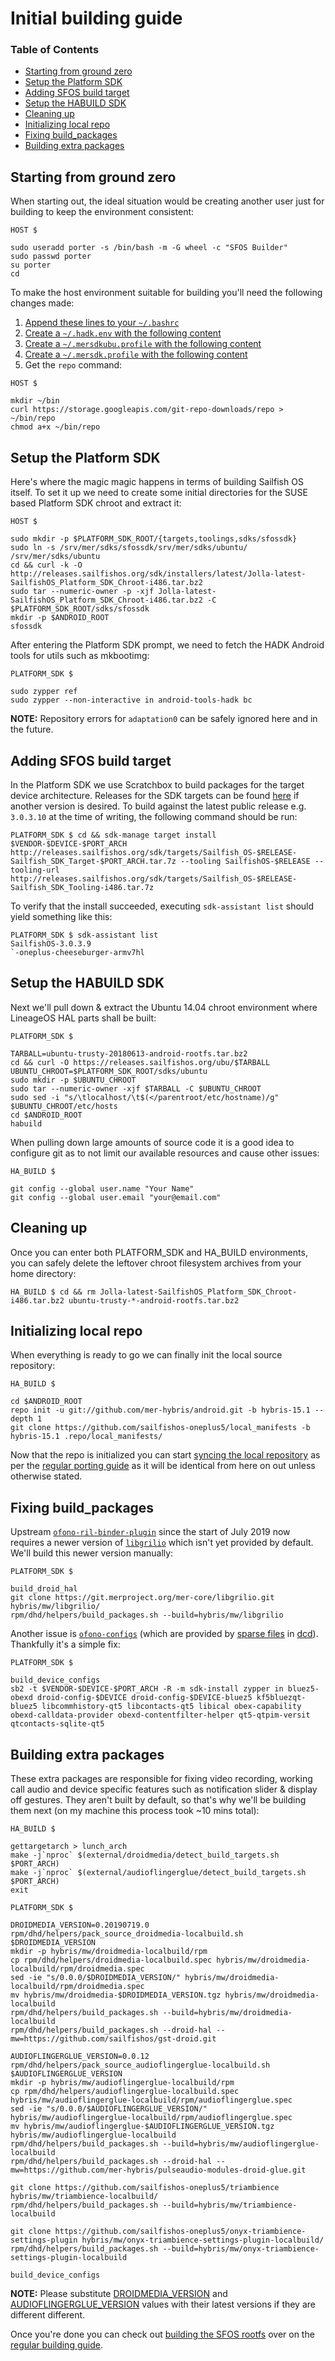 # Initial building guide

### Table of Contents
* [Starting from ground zero](#starting-from-ground-zero)
* [Setup the Platform SDK](#setup-the-platform-sdk)
* [Adding SFOS build target](#adding-sfos-build-target)
* [Setup the HABUILD SDK](#setup-the-habuild-sdk)
* [Cleaning up](#cleaning-up)
* [Initializing local repo](#initializing-local-repo)
* [Fixing build_packages](#fixing-build_packages)
* [Building extra packages](#building-extra-packages)

## Starting from ground zero

When starting out, the ideal situation would be creating another user just for building to keep the environment consistent:
```
HOST $

sudo useradd porter -s /bin/bash -m -G wheel -c "SFOS Builder"
sudo passwd porter
su porter
cd
```

To make the host environment suitable for building you'll need the following changes made:

1. [Append these lines to your `~/.bashrc`](files/.bashrc)
2. [Create a `~/.hadk.env` with the following content](files/.hadk.env)
3. [Create a `~/.mersdkubu.profile` with the following content](files/.mersdkubu.profile)
4. [Create a `~/.mersdk.profile` with the following content](files/.mersdk.profile)
5. Get the `repo` command:
```
HOST $

mkdir ~/bin
curl https://storage.googleapis.com/git-repo-downloads/repo > ~/bin/repo
chmod a+x ~/bin/repo
```

## Setup the Platform SDK

Here's where the magic magic happens in terms of building Sailfish OS itself. To set it up we need to create some initial directories for the SUSE based Platform SDK chroot and extract it:
```
HOST $

sudo mkdir -p $PLATFORM_SDK_ROOT/{targets,toolings,sdks/sfossdk}
sudo ln -s /srv/mer/sdks/sfossdk/srv/mer/sdks/ubuntu/ /srv/mer/sdks/ubuntu
cd && curl -k -O http://releases.sailfishos.org/sdk/installers/latest/Jolla-latest-SailfishOS_Platform_SDK_Chroot-i486.tar.bz2
sudo tar --numeric-owner -p -xjf Jolla-latest-SailfishOS_Platform_SDK_Chroot-i486.tar.bz2 -C $PLATFORM_SDK_ROOT/sdks/sfossdk
mkdir -p $ANDROID_ROOT
sfossdk
```

After entering the Platform SDK prompt, we need to fetch the HADK Android tools for utils such as mkbootimg:
```
PLATFORM_SDK $

sudo zypper ref
sudo zypper --non-interactive in android-tools-hadk bc
```
**NOTE:** Repository errors for `adaptation0` can be safely ignored here and in the future.

## Adding SFOS build target

In the Platform SDK we use Scratchbox to build packages for the target device architecture. Releases for the SDK targets can be found [here](http://releases.sailfishos.org/sdk/targets/) if another version is desired. To build against the latest public release e.g. `3.0.3.10` at the time of writing, the following command should be run:
```
PLATFORM_SDK $ cd && sdk-manage target install $VENDOR-$DEVICE-$PORT_ARCH http://releases.sailfishos.org/sdk/targets/Sailfish_OS-$RELEASE-Sailfish_SDK_Target-$PORT_ARCH.tar.7z --tooling SailfishOS-$RELEASE --tooling-url http://releases.sailfishos.org/sdk/targets/Sailfish_OS-$RELEASE-Sailfish_SDK_Tooling-i486.tar.7z
```

To verify that the install succeeded, executing `sdk-assistant list` should yield something like this:
```
PLATFORM_SDK $ sdk-assistant list
SailfishOS-3.0.3.9
`-oneplus-cheeseburger-armv7hl
```

## Setup the HABUILD SDK

Next we'll pull down & extract the Ubuntu 14.04 chroot environment where LineageOS HAL parts shall be built:
```
PLATFORM_SDK $

TARBALL=ubuntu-trusty-20180613-android-rootfs.tar.bz2
cd && curl -O https://releases.sailfishos.org/ubu/$TARBALL
UBUNTU_CHROOT=$PLATFORM_SDK_ROOT/sdks/ubuntu
sudo mkdir -p $UBUNTU_CHROOT
sudo tar --numeric-owner -xjf $TARBALL -C $UBUNTU_CHROOT
sudo sed -i "s/\tlocalhost/\t$(</parentroot/etc/hostname)/g" $UBUNTU_CHROOT/etc/hosts
cd $ANDROID_ROOT
habuild
```

When pulling down large amounts of source code it is a good idea to configure git as to not limit our available resources and cause other issues:
```
HA_BUILD $

git config --global user.name "Your Name"
git config --global user.email "your@email.com"
```

## Cleaning up

Once you can enter both PLATFORM_SDK and HA_BUILD environments, you can safely delete the leftover chroot filesystem archives from your home directory:
```
HA_BUILD $ cd && rm Jolla-latest-SailfishOS_Platform_SDK_Chroot-i486.tar.bz2 ubuntu-trusty-*-android-rootfs.tar.bz2
```

## Initializing local repo

When everything is ready to go we can finally init the local source repository:
```
HA_BUILD $

cd $ANDROID_ROOT
repo init -u git://github.com/mer-hybris/android.git -b hybris-15.1 --depth 1
git clone https://github.com/sailfishos-oneplus5/local_manifests -b hybris-15.1 .repo/local_manifests/
```

Now that the repo is initialized you can start [syncing the local repository](BUILDING.md#syncing-local-repository) as per the [regular porting guide](BUILDING.md) as it will be identical from here on out unless otherwise stated.

## Fixing build_packages

Upstream [`ofono-ril-binder-plugin`](https://git.io/fjMeu) since the start of July 2019 now requires a newer version of [`libgrilio`](https://git.merproject.org/mer-core/libgrilio) which isn't yet provided by default. We'll build this newer version manually:
```
PLATFORM_SDK $

build_droid_hal
git clone https://git.merproject.org/mer-core/libgrilio.git hybris/mw/libgrilio/
rpm/dhd/helpers/build_packages.sh --build=hybris/mw/libgrilio
```

Another issue is [`ofono-configs`](https://git.io/fjik8) (which are provided by [sparse files](https://git.io/fjKXf) in [dcd](https://git.io/fjiIU)). Thankfully it's a simple fix:
```
PLATFORM_SDK $

build_device_configs
sb2 -t $VENDOR-$DEVICE-$PORT_ARCH -R -m sdk-install zypper in bluez5-obexd droid-config-$DEVICE droid-config-$DEVICE-bluez5 kf5bluezqt-bluez5 libcommhistory-qt5 libcontacts-qt5 libical obex-capability obexd-calldata-provider obexd-contentfilter-helper qt5-qtpim-versit qtcontacts-sqlite-qt5
```

## Building extra packages

These extra packages are responsible for fixing video recording, working call audio and device specific features such as notification slider & display off gestures. They aren't built by default, so that's why we'll be building them next (on my machine this process took ~10 mins total):
```
HA_BUILD $

gettargetarch > lunch_arch
make -j`nproc` $(external/droidmedia/detect_build_targets.sh $PORT_ARCH)
make -j`nproc` $(external/audioflingerglue/detect_build_targets.sh $PORT_ARCH)
exit

PLATFORM_SDK $

DROIDMEDIA_VERSION=0.20190719.0
rpm/dhd/helpers/pack_source_droidmedia-localbuild.sh $DROIDMEDIA_VERSION
mkdir -p hybris/mw/droidmedia-localbuild/rpm
cp rpm/dhd/helpers/droidmedia-localbuild.spec hybris/mw/droidmedia-localbuild/rpm/droidmedia.spec
sed -ie "s/0.0.0/$DROIDMEDIA_VERSION/" hybris/mw/droidmedia-localbuild/rpm/droidmedia.spec
mv hybris/mw/droidmedia-$DROIDMEDIA_VERSION.tgz hybris/mw/droidmedia-localbuild
rpm/dhd/helpers/build_packages.sh --build=hybris/mw/droidmedia-localbuild
rpm/dhd/helpers/build_packages.sh --droid-hal --mw=https://github.com/sailfishos/gst-droid.git

AUDIOFLINGERGLUE_VERSION=0.0.12
rpm/dhd/helpers/pack_source_audioflingerglue-localbuild.sh $AUDIOFLINGERGLUE_VERSION
mkdir -p hybris/mw/audioflingerglue-localbuild/rpm
cp rpm/dhd/helpers/audioflingerglue-localbuild.spec hybris/mw/audioflingerglue-localbuild/rpm/audioflingerglue.spec
sed -ie "s/0.0.0/$AUDIOFLINGERGLUE_VERSION/" hybris/mw/audioflingerglue-localbuild/rpm/audioflingerglue.spec
mv hybris/mw/audioflingerglue-$AUDIOFLINGERGLUE_VERSION.tgz hybris/mw/audioflingerglue-localbuild
rpm/dhd/helpers/build_packages.sh --build=hybris/mw/audioflingerglue-localbuild
rpm/dhd/helpers/build_packages.sh --droid-hal --mw=https://github.com/mer-hybris/pulseaudio-modules-droid-glue.git

git clone https://github.com/sailfishos-oneplus5/triambience hybris/mw/triambience-localbuild/
rpm/dhd/helpers/build_packages.sh --build=hybris/mw/triambience-localbuild

git clone https://github.com/sailfishos-oneplus5/onyx-triambience-settings-plugin hybris/mw/onyx-triambience-settings-plugin-localbuild/
rpm/dhd/helpers/build_packages.sh --build=hybris/mw/onyx-triambience-settings-plugin-localbuild

build_device_configs
```
**NOTE:** Please substitute [DROIDMEDIA_VERSION](https://git.io/fjMe2) and [AUDIOFLINGERGLUE_VERSION](https://git.io/fjMeg) values with their latest versions if they are different different.

Once you're done you can check out [building the SFOS rootfs](BUILDING.md#building-the-sfos-rootfs) over on the [regular building guide](BUILDING.md).
